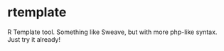 rtemplate
=========

R Template tool. Something like Sweave, but with more php-like syntax. Just try it already!
